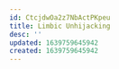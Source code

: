 ```yaml
---
id: CtcjdwOa2z7NbActPKpeu
title: Limbic Unhijacking
desc: ''
updated: 1639759645942
created: 1639759645942
---
```


